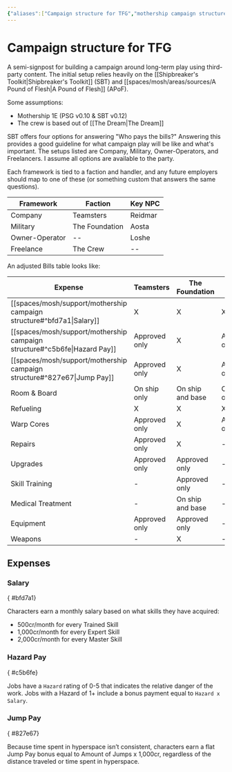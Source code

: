 ```yaml
---
{"aliases":["Campaign structure for TFG","mothership campaign structure"],"date-created":"2023-04-14T00:04","date-modified":"2023-04-17T10:53","dg-publish":true,"linter-yaml-title-alias":"Campaign structure for TFG","tags":["mosh"],"title":"Campaign structure for TFG","permalink":"/spaces/mosh/support/mothership-campaign-structure/","dgPassFrontmatter":true}
---
```



# Campaign structure for TFG

A semi-signpost for building a campaign around long-term play using third-party content. The initial setup relies heavily on the [[Shipbreaker's Toolkit\|Shipbreaker's Toolkit]] (SBT) and [[spaces/mosh/areas/sources/A Pound of Flesh\|A Pound of Flesh]] (APoF).

Some assumptions:

- Mothership 1E (PSG v0.10 & SBT v0.12)
- The crew is based out of [[The Dream\|The Dream]]

SBT offers four options for answering "Who pays the bills?" Answering this provides a good guideline for what campaign play will be like and what's important. The setups listed are Company, Military, Owner-Operators, and Freelancers. I assume all options are available to the party.

Each framework is tied to a faction and handler, and any future employers should map to one of these (or something custom that answers the same questions).

| Framework      | Faction        | Key NPC |
| -------------- | -------------- | ------- |
| Company        | Teamsters      | Reidmar |
| Military       | The Foundation | Aosta   |
| Owner-Operator | --  | Loshe   |
| Freelance      | The Crew       | --      |

An adjusted Bills table looks like:

| Expense                                               | Teamsters     | The Foundation   | Loshe         | Freelance    |
| ----------------------------------------------------- | ------------- | ---------------- | ------------- | ------------ |
| [[spaces/mosh/support/mothership campaign structure#^bfd7a1\|Salary]]     | X             | X                | X             | -            |
| [[spaces/mosh/support/mothership campaign structure#^c5b6fe\|Hazard Pay]] | Approved only | X                | Approved only | -            |
| [[spaces/mosh/support/mothership campaign structure#^827e67\|Jump Pay]]                                              | Approved only | X                | Approved only | -            |
| Room & Board                                          | On ship only  | On ship and base | On ship only  | On ship only |
| Refueling                                             | X             | X                | X             | -            |
| Warp Cores                                            | Approved only | X                | Approved only | -            |
| Repairs                                               | Approved only | X                | -             | -            |
| Upgrades                                              | Approved only | Approved only    | -             | -            |
| Skill Training                                        | -             | Approved only    | -             | -            |
| Medical Treatment                                     | -             | On ship and base | -             | -            |
| Equipment                                             | Approved only | Approved only    | -             | -            |
| Weapons                                               | -             | X                | -             | -            |

## Expenses

### Salary
{ #bfd7a1}


Characters earn a monthly salary based on what skills they have acquired:

- 500cr/month for every Trained Skill
- 1,000cr/month for every Expert Skill
- 2,000cr/month for every Master Skill

### Hazard Pay
{ #c5b6fe}


Jobs have a `Hazard` rating of 0-5 that indicates the relative danger of the work. Jobs with a Hazard of 1+ include a bonus payment equal to `Hazard x Salary`.

### Jump Pay
{ #827e67}


Because time spent in hyperspace isn’t consistent, characters earn a flat Jump Pay bonus equal to Amount of Jumps x 1,000cr, regardless of the distance traveled or time spent in hyperspace.
